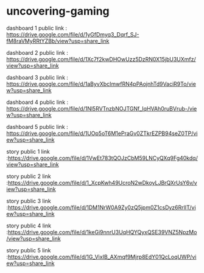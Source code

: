 # uncovering-gaming

dashboard 1 public link : https://drive.google.com/file/d/1yGfDmyq3_Dqrf_SJ-fM8raVMyRRtYZBb/view?usp=share_link

dashboard 2 public link : https://drive.google.com/file/d/1Xc7f2kwDHOwUzz5DzRN0X15jbU3UXmfz/view?usp=share_link

dashboard 3 public link : https://drive.google.com/file/d/1aByvXbcImwfRN4pPAojnhTd9VaciR9To/view?usp=share_link

dashboard 4 public link : https://drive.google.com/file/d/1Nl5RVTnzbNOJTGNf_IqHVAh0ruBVrub-/view?usp=share_link

dashboard 5 public link : https://drive.google.com/file/d/1UOp5oT6M1ePraGv0ZTkrEZPB94seZ0TP/view?usp=share_link

story public 1 link :https://drive.google.com/file/d/1VwEt783tQOJzCbM59LNCyQXq9Fg40kdq/view?usp=share_link

story public 2 link :https://drive.google.com/file/d/1_XcpKwh49UcroN2wDkoyLJBrQXrUsY6v/view?usp=share_link

story public 3 link :https://drive.google.com/file/d/1DM1NrW0A9Zy0zQ5jpm0Z1csDyz6RrlIT/view?usp=share_link

story public 4 link :https://drive.google.com/file/d/1keGi9nnrU3UqHQYQyxQSE39VNZ5NpzMo/view?usp=share_link

story public 5 link :https://drive.google.com/file/d/1G_VixIB_AXmqf9Mjrp8EdY01QcLoqUWP/view?usp=share_link
